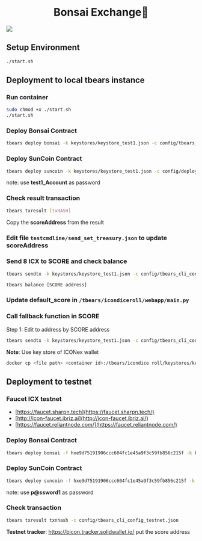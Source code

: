 <h1 align="center">Bonsai Exchange👋</h1>
<p>
  <img src="https://img.shields.io/badge/version-1.0.0-blue.svg?cacheSeconds=2592000" />
</p>

## Setup Environment

```bash
./start.sh
```

## Deployment to local tbears instance

### Run container

```bash
sudo chmod +x ./start.sh
./start.sh
```

### Deploy Bonsai Contract

```bash
tbears deploy bonsai -k keystores/keystore_test1.json -c config/tbears_cli_config.json
```

### Deploy SunCoin Contract

```bash
tbears deploy suncoin -k keystores/keystore_test1.json -c config/deploy_suncoin_local.json
```

note: use **test1_Account** as password

### Check result transaction

```bash
tbears txresult [txHASH]
```

Copy the **scoreAddress** from the result

### Edit file `testcmdline/send_set_treasury.json` to update **scoreAddress**

### Send 8 ICX to SCORE and check balance

```bash
tbears sendtx -k keystores/keystore_test1.json -c config/tbears_cli_config.json testcmdline/send_set_treasury.json
```

```bash
tbears balance [SCORE address]
```

### Update default_score in `/tbears/icon­dice­roll/webapp/main.py`

### Call fallback function in SCORE

Step 1: Edit to address by SCORE address

```bash
tbears sendtx -k keystores/keystore_test1.json -c config/tbears_cli_config.json testcmdline/send_bet.json
```

**Note**: Use key store of ICONex wallet

```bash
docker cp <file path> <container id>:/tbears/icon­dice roll/keystores/keystore1.json
```

## Deployment to testnet

### Faucet ICX testnet

- [https://faucet.sharpn.tech](https://faucet.sharpn.tech/)
- [http://icon-faucet.ibriz.ai](http://icon-faucet.ibriz.ai/)
- [https://faucet.reliantnode.com/](https://faucet.reliantnode.com/)

### Deploy Bonsai Contract

```bash
tbears deploy bonsai -f hxe9d75191906ccc604fc1e45a9f3c59fb856c215f -k keystores/keystore1.json -c config/tbears_cli_config_testnet.json
```

### Deploy SunCoin Contract

```bash
tbears deploy suncoin -f hxe9d75191906ccc604fc1e45a9f3c59fb856c215f -k keystores/keystore1.json -c config/deploy_suncoin_testnet.json
```

note: use **p@ssword1** as password

### Check transaction

```bash
tbears txresult txnhash -c config/tbears_cli_config_testnet.json
```

**Testnet tracker**: https://bicon.tracker.solidwallet.io/ put the score address
